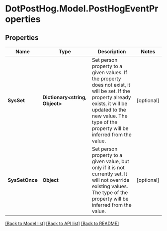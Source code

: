 # DotPostHog.Model.PostHogEventProperties

## Properties

Name | Type | Description | Notes
------------ | ------------- | ------------- | -------------
**SysSet** | **Dictionary&lt;string, Object&gt;** | Set person property to a given values. If the property does not  exist, it will be set. If the property already exists, it will be updated to the new value. The type of the property will be inferred from the value.  | [optional] 
**SysSetOnce** | **Object** | Set person property to a given value, but only if it is not currently set. It will not override existing values. The type of the property will be inferred from the value.  | [optional] 

[[Back to Model list]](../README.md#documentation-for-models) [[Back to API list]](../README.md#documentation-for-api-endpoints) [[Back to README]](../README.md)

